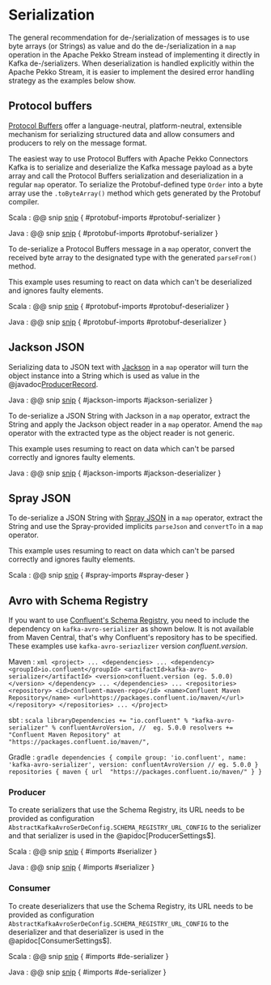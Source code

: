# Serialization

The general recommendation for de-/serialization of messages is to use byte arrays (or Strings) as value and do the de-/serialization in a `map` operation in the Apache Pekko Stream instead of implementing it directly in Kafka de-/serializers. When deserialization is handled explicitly within the Apache Pekko Stream, it is easier to implement the desired error handling strategy as the examples below show.


## Protocol buffers

[Protocol Buffers](https://developers.google.com/protocol-buffers) offer a language-neutral, platform-neutral, extensible mechanism for serializing structured data and allow consumers and producers to rely on the message format.

The easiest way to use Protocol Buffers with Apache Pekko Connectors Kafka is to serialize and deserialize the Kafka message payload as a byte array and call the Protocol Buffers serialization and deserialization in a regular `map` operator. To serialize the Protobuf-defined type `Order` into a byte array use the `.toByteArray()` method which gets generated by the Protobuf compiler.

Scala
: @@ snip [snip](/tests/src/test/scala/docs/scaladsl/SerializationSpec.scala) { #protobuf-imports #protobuf-serializer }

Java
: @@ snip [snip](/java-tests/src/test/java/docs/javadsl/SerializationTest.java) { #protobuf-imports #protobuf-serializer }


To de-serialize a Protocol Buffers message in a `map` operator, convert the received byte array to the designated type with the generated `parseFrom()` method.

This example uses resuming to react on data which can't be deserialized and ignores faulty elements.

Scala
: @@ snip [snip](/tests/src/test/scala/docs/scaladsl/SerializationSpec.scala) { #protobuf-imports #protobuf-deserializer }

Java
: @@ snip [snip](/java-tests/src/test/java/docs/javadsl/SerializationTest.java) { #protobuf-imports #protobuf-deserializer }


## Jackson JSON

Serializing data to JSON text with [Jackson](https://github.com/FasterXML/jackson) in a `map` operator will turn the object instance into a String which is used as value in the @javadoc[ProducerRecord](org.apache.kafka.clients.producer.ProducerRecord).

Java
: @@ snip [snip](/java-tests/src/test/java/docs/javadsl/SerializationTest.java) { #jackson-imports #jackson-serializer }


To de-serialize a JSON String with Jackson in a `map` operator, extract the String and apply the Jackson object reader in a `map` operator. Amend the `map` operator with the extracted type as the object reader is not generic.

This example uses resuming to react on data which can't be parsed correctly and ignores faulty elements.

Java
: @@ snip [snip](/java-tests/src/test/java/docs/javadsl/SerializationTest.java) { #jackson-imports #jackson-deserializer }


## Spray JSON

To de-serialize a JSON String with [Spray JSON](https://github.com/spray/spray-json) in a `map` operator, extract the String and use the Spray-provided implicits `parseJson` and `convertTo` in a `map` operator. 

This example uses resuming to react on data which can't be parsed correctly and ignores faulty elements.

Scala
: @@ snip [snip](/tests/src/test/scala/docs/scaladsl/SerializationSpec.scala) { #spray-imports #spray-deser }


## Avro with Schema Registry

If you want to use [Confluent's Schema Registry](https://docs.confluent.io/current/schema-registry/docs/index.html), you need to include the dependency on `kafka-avro-serializer` as shown below. It is not available from Maven Central, that's why Confluent's repository has to be specified. These examples use `kafka-avro-seriazlizer` version $confluent.version$.

Maven
:   ```xml
    <project>
    ...
      <dependencies>
        ...
        <dependency>
          <groupId>io.confluent</groupId>
          <artifactId>kafka-avro-serializer</artifactId>
          <version>confluent.version (eg. 5.0.0)</version>
        </dependency>
        ...
      </dependencies>
      ...
      <repositories>
        <repository>
          <id>confluent-maven-repo</id>
          <name>Confluent Maven Repository</name>
          <url>https://packages.confluent.io/maven/</url>
        </repository>
      </repositories>
    ...
    </project>
    ```

sbt
:   ```scala
    libraryDependencies += "io.confluent" % "kafka-avro-serializer" % confluentAvroVersion, //  eg. 5.0.0
    resolvers += "Confluent Maven Repository" at "https://packages.confluent.io/maven/",
    ```

Gradle
:   ```gradle
    dependencies {
      compile group: 'io.confluent', name: 'kafka-avro-serializer', version: confluentAvroVersion // eg. 5.0.0
    }
    repositories {
      maven {
        url  "https://packages.confluent.io/maven/"
      }
    }
    ```


### Producer

To create serializers that use the Schema Registry, its URL needs to be provided as configuration `AbstractKafkaAvroSerDeConfig.SCHEMA_REGISTRY_URL_CONFIG` to the serializer and that serializer is used in the @apidoc[ProducerSettings$].

Scala
: @@ snip [snip](/tests/src/test/scala/docs/scaladsl/SchemaRegistrySerializationSpec.scala) { #imports #serializer }

Java
: @@ snip [snip](/java-tests/src/test/java/docs/javadsl/SchemaRegistrySerializationTest.java) { #imports #serializer }



### Consumer

To create deserializers that use the Schema Registry, its URL needs to be provided as configuration  `AbstractKafkaAvroSerDeConfig.SCHEMA_REGISTRY_URL_CONFIG` to the deserializer and that deserializer is used in the @apidoc[ConsumerSettings$].

Scala
: @@ snip [snip](/tests/src/test/scala/docs/scaladsl/SchemaRegistrySerializationSpec.scala) { #imports #de-serializer }

Java
: @@ snip [snip](/java-tests/src/test/java/docs/javadsl/SchemaRegistrySerializationTest.java) { #imports #de-serializer }
